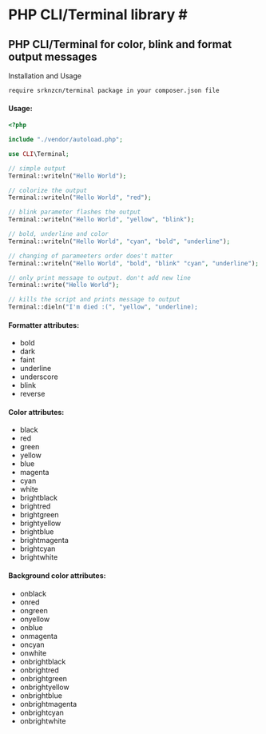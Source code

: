 # PHP CLI/Terminal library #

## PHP CLI/Terminal for color, blink and format output messages ##

Installation and Usage
```
require srknzcn/terminal package in your composer.json file
```

#### Usage: ####
```php
<?php

include "./vendor/autoload.php";

use CLI\Terminal;

// simple output
Terminal::writeln("Hello World");

// colorize the output
Terminal::writeln("Hello World", "red");

// blink parameter flashes the output
Terminal::writeln("Hello World", "yellow", "blink");

// bold, underline and color 
Terminal::writeln("Hello World", "cyan", "bold", "underline");

// changing of parameeters order does't matter
Terminal::writeln("Hello World", "bold", "blink" "cyan", "underline");

// only print message to output. don't add new line
Terminal::write("Hello World");

// kills the script and prints message to output
Terminal::dieln("I'm died :(", "yellow", "underline);

```

#### Formatter attributes: #####
* bold
* dark
* faint
* underline
* underscore
* blink
* reverse


#### Color attributes: ####
* black
* red
* green
* yellow
* blue
* magenta
* cyan
* white
* brightblack
* brightred
* brightgreen
* brightyellow
* brightblue
* brightmagenta
* brightcyan
* brightwhite

#### Background color attributes: ####
* onblack
* onred
* ongreen
* onyellow
* onblue
* onmagenta
* oncyan
* onwhite
* onbrightblack
* onbrightred
* onbrightgreen
* onbrightyellow
* onbrightblue
* onbrightmagenta
* onbrightcyan
* onbrightwhite